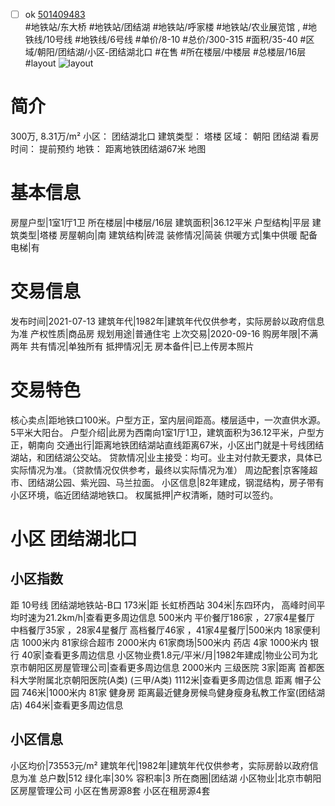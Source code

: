 - [ ] ok [501409483](https://bj.5i5j.com/ershoufang/501409483.html)  
 #地铁站/东大桥 #地铁站/团结湖 #地铁站/呼家楼 #地铁站/农业展览馆 ,  #地铁线/10号线 #地铁线/6号线
#单价/8-10 #总价/300-315 #面积/35-40   #区域/朝阳/团结湖/小区-团结湖北口 #在售 #所在楼层/中楼层 #总楼层/16层 #layout 
![layout](http://image2a.5i5j.com/bdir/layout/124049.jpg_P5.jpg) 
# 简介 
 300万,  8.31万/m² 
小区： 团结湖北口
建筑类型： 塔楼
区域： 朝阳 团结湖
看房时间： 提前预约
地铁： 距离地铁团结湖67米 地图
# 基本信息 
 房屋户型|1室1厅1卫
所在楼层|中楼层/16层
建筑面积|36.12平米
户型结构|平层
建筑类型|塔楼
房屋朝向|南
建筑结构|砖混
装修情况|简装
供暖方式|集中供暖
配备电梯|有
# 交易信息 
 发布时间|2021-07-13
建筑年代|1982年|建筑年代仅供参考，实际房龄以政府信息为准
产权性质|商品房
规划用途|普通住宅
上次交易|2020-09-16
购房年限|不满两年
共有情况|单独所有
抵押情况|无
房本备件|已上传房本照片
# 交易特色 
 核心卖点|距地铁口100米。户型方正，室内层间距高。楼层适中，一次直供水源。5平米大阳台。
户型介绍|此房为西南向1室1厅1卫，建筑面积为36.12平米，户型方正，朝南向
交通出行|距离地铁团结湖站直线距离67米，小区出门就是十号线团结湖站，和团结湖公交站。
贷款情况|业主接受：均可。业主对付款无要求，具体已实际情况为准。（贷款情况仅供参考，最终以实际情况为准）
周边配套|京客隆超市、团结湖公园、紫光园、马兰拉面。
小区信息|82年建成，钢混结构，房子带有小区环境，临近团结湖地铁口。
权属抵押|产权清晰，随时可以签约。
# 小区 团结湖北口
## 小区指数 
 距 10号线 团结湖地铁站-B口 173米|距 长虹桥西站 304米|东四环内， 高峰时间平均时速为21.2km/h|查看更多周边信息
500米内 平价餐厅186家 ，27家4星餐厅
中档餐厅35家 ，28家4星餐厅
高档餐厅46家 ，41家4星餐厅|500米内 18家便利店
1000米内 81家综合超市
2000米内 61家商场|500米内 药店 4家
1000米内 银行 40家|查看更多周边信息
小区物业费1.8元/平米/月|1982年建成|物业公司为北京市朝阳区房屋管理公司|查看更多周边信息
2000米内 三级医院 3家|距离 首都医科大学附属北京朝阳医院(A类) (三甲/A类) 1112米|查看更多周边信息
距离 帽子公园 746米|1000米内 81家 健身房
距离最近健身房候鸟健身瘦身私教工作室(团结湖店) 464米|查看更多周边信息
## 小区信息 
 小区均价|73553元/m²
建筑年代|1982年|建筑年代仅供参考，实际房龄以政府信息为准
总户数|512
绿化率|30%
容积率|3
所在商圈|团结湖
小区物业|北京市朝阳区房屋管理公司
小区在售房源8套
小区在租房源4套
